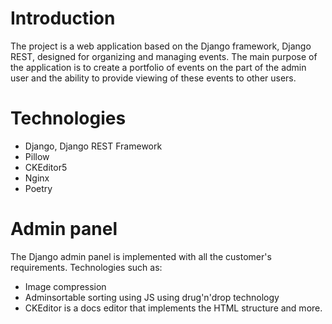 # Introduction
The project is a web application based on the Django framework, Django REST, designed for organizing and managing events. 
The main purpose of the application is to create a portfolio of events on the part of the admin user and the ability to provide viewing of these events to other users.

# Technologies
* Django, Django REST Framework
* Pillow
* CKEditor5
* Nginx
* Poetry

# Admin panel
The Django admin panel is implemented with all the customer's requirements. Technologies such as:
* Image compression 
* Adminsortable sorting using JS using drug'n'drop technology
* CKEditor is a docs editor that implements the HTML structure and more.

